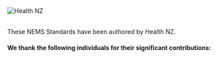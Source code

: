 <!---
The contents of this page is displayed on the deployed website at /community/contributors
-->

<div style={{ textAlign: 'left' }}>
  <div style={{ display: 'flex', flexDirection: 'row', justifyContent: 'left', gap: '80px', padding: '20px' }}>
    <img src="/img/two.svg" alt="Health NZ"  style={{ width: '25%' }} />
  </div>
  <br/>
  <p>These NEMS Standards have been authored by Health NZ.</p>
</div>

#### We thank the following individuals for their significant contributions:


